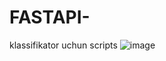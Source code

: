 # FASTAPI-
klassifikator uchun  scripts
![image](https://github.com/user-attachments/assets/4bc68e08-09a1-4892-b06b-4842aaf14740)
